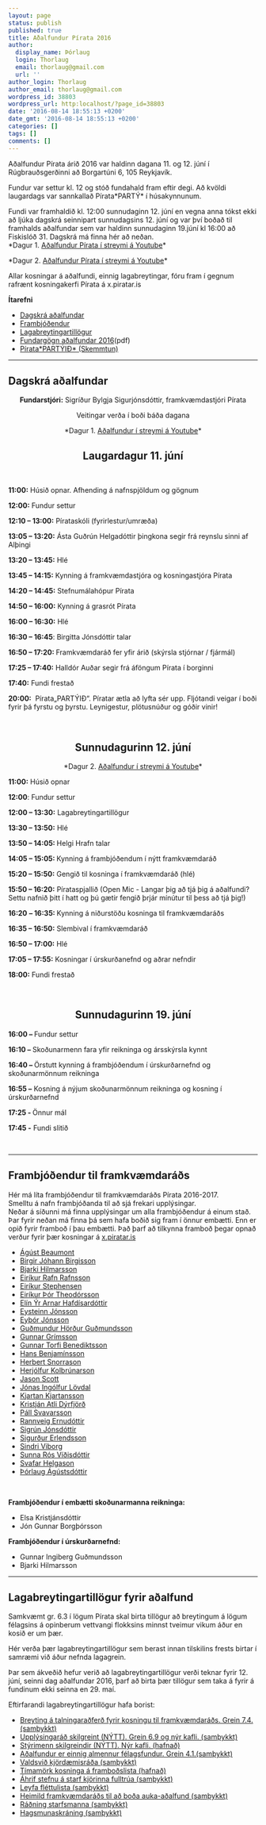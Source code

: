 ```yaml
---
layout: page
status: publish
published: true
title: Aðalfundur Pírata 2016
author:
  display_name: Þórlaug
  login: Thorlaug
  email: thorlaug@gmail.com
  url: ''
author_login: Thorlaug
author_email: thorlaug@gmail.com
wordpress_id: 38803
wordpress_url: http:localhost/?page_id=38803
date: '2016-08-14 18:55:13 +0200'
date_gmt: '2016-08-14 18:55:13 +0200'
categories: []
tags: []
comments: []
---
```

<p>Aðalfundur Pírata árið 2016 var haldinn dagana 11. og 12. júní í Rúgbrauðsgerðinni að Borgartúni 6, 105 Reykjavík.</p>
<p>Fundur var settur kl. 12 og stóð fundahald fram eftir degi. Að kvöldi laugardags var sannkallað Pírata*PARTÝ* í húsakynnunum.</p>
<p>Fundi var framhaldið kl. 12:00 sunnudaginn 12. júní en vegna anna tókst ekki að ljúka dagskrá seinnipart sunnudagsins 12. júní og var því boðað til framhalds aðalfundar sem var haldinn sunnudaginn 19.júní kl 16:00 að Fiskislóð 31. Dagskrá má finna hér að neðan.<br />
*Dagur 1. <a href="https://www.youtube.com/watch?v=hyc29izVUhU">Aðalfundur Pírata í streymi á Youtube</a>*</p>
<p>*Dagur 2. <a href="https://www.youtube.com/watch?v=iVa_pD88ISw">Aðalfundur Pírata í streymi á Youtube</a>*</p>
<p>Allar kosningar á aðalfundi, einnig lagabreytingar, fóru fram í gegnum rafrænt kosningakerfi Pírata á x.piratar.is</p>
<p><strong>Ítarefni</strong></p>
<ul style="list-style-type: disc;">
<li><a href="#Dagskra">Dagskrá aðalfundar</a></li>
<li><a href="#Frambjodendur">Frambjóðendur</a></li>
<li><a href="#Lagabreytingartillogur">Lagabreytingartillögur</a></li>
<li><a title="Fundargögn aðalfundar 2016" href="http:localhost/wp-content/uploads/2016/08/Fundargögn-aðalfundar-Pírata-2016.pdf">Fundargögn aðalfundar 2016</a>(pdf)</li>
<li><a href="http://gamli.piratar.is/adalfundur-2016/skemmtun-adalfundar-2016/">Pírata*PARTÝIÐ* (Skemmtun)</a></li>
</ul>
<hr />
<p><a name="Dagskra"></a></p>
<h2 style="text-align: id=;">Dagskrá aðalfundar</h2>
<p style="text-align: center;"><strong>Fundarstjóri:</strong> Sigríður Bylgja Sigurjónsdóttir, framkvæmdastjóri Pírata</p>
<p style="text-align: center;">Veitingar verða í boði báða dagana</p>
<p style="text-align: center;">*Dagur 1. <a href="https://www.youtube.com/watch?v=hyc29izVUhU">Aðalfundur í streymi á Youtube</a>*</p>
<h2 style="text-align: center;"><strong>Laugardagur 11. júní</strong></h2>
<p>&nbsp;</p>
<p><strong>11:00:</strong> Húsið opnar. Afhending á nafnspjöldum og gögnum</p>
<p><strong>12:00:</strong> Fundur settur</p>
<p><strong>12:10 – 13:00:</strong> Pírataskóli (fyrirlestur/umræða)</p>
<p><strong>13:05 – 13:20:</strong> Ásta Guðrún Helgadóttir þingkona segir frá reynslu sinni af Alþingi</p>
<p><strong>13:20 – 13:45:</strong> Hlé</p>
<p><strong>13:45 – 14:15:</strong> Kynning á framkvæmdastjóra og kosningastjóra Pírata</p>
<p><strong>14:20 – 14:45:</strong> Stefnumálahópur Pírata</p>
<p><strong>14:50 – 16:00:</strong> Kynning á grasrót Pírata</p>
<p><strong>16:00 – 16:30:</strong> Hlé</p>
<p><strong>16:30 – 16:45</strong>: Birgitta Jónsdóttir talar</p>
<p><strong>16:50 – 17:20: </strong>Framkvæmdaráð fer yfir árið (skýrsla stjórnar / fjármál)</p>
<p><strong>17:25 – 17:40:</strong> Halldór Auðar segir frá áföngum Pírata í borginni</p>
<p><strong>17:40:</strong> Fundi frestað</p>
<p><strong>20:00:</strong>  Pírata„PARTÝIÐ“. Píratar ætla að lyfta sér upp. Fljótandi veigar í boði fyrir þá fyrstu og þyrstu. Leynigestur, plötusnúður og góðir vinir!</p>
<p>&nbsp;</p>
<h2 style="text-align: center;"><strong>Sunnudagurinn 12. júní</strong></h2>
<p style="text-align: center;">*Dagur 2. <a href="https://www.youtube.com/watch?v=iVa_pD88ISw">Aðalfundur í streymi á Youtube</a>*</p>
<p><strong>11:00:</strong> Húsið opnar</p>
<p><strong>12:00</strong>: Fundur settur</p>
<p><strong>12:00 – 13:30:</strong> Lagabreytingartillögur</p>
<p><strong>13:30 – 13:50:</strong> Hlé</p>
<p><strong>13:50 – 14:05: </strong>Helgi Hrafn talar</p>
<p><strong>14:05 – 15:05: </strong>Kynning á frambjóðendum í nýtt framkvæmdaráð</p>
<p><strong>15:20 – 15:50:</strong> Gengið til kosninga í framkvæmdaráð (hlé)</p>
<p><strong>15:50 – 16:20:</strong> Pírataspjallið (Open Mic - Langar þig að tjá þig á aðalfundi? Settu nafnið þitt í hatt og þú gætir fengið þrjár mínútur til þess að tjá þig!)</p>
<p><strong>16:20</strong> <strong>–</strong><strong> 16:35: </strong>Kynning á niðurstöðu kosninga til framkvæmdaráðs</p>
<p><strong>16:35 – 16:50:</strong> Slembival í framkvæmdaráð</p>
<p><strong>16:50 – 17:00:</strong> Hlé</p>
<p><strong> 17:05 – 17:55:</strong> Kosningar í úrskurðanefnd og aðrar nefndir</p>
<p><strong>18:00:</strong> Fundi frestað</p>
<p>&nbsp;</p>
<h2 style="text-align: center;"><strong>Sunnudagurinn 19. júní</strong></h2>
<p><strong>16:00 – </strong>Fundur settur</p>
<p><strong>16:10 – </strong>Skoðunarmenn fara yfir reikninga og ársskýrsla kynnt</p>
<p><strong>16:40 – </strong>Örstutt kynning á frambjóðendum í úrskurðarnefnd og skoðunarmönnum reikninga</p>
<p><strong>16:55 –</strong> Kosning á nýjum skoðunarmönnum reikninga og kosning í úrskurðarnefnd</p>
<p><strong>17:25 - </strong>Önnur mál</p>
<p><strong>17:45 -</strong> Fundi slitið</p>
<p>&nbsp;</p>
<hr />
<p><a name="Frambjodendur"></a></p>
<h2 style="text-align: id=;">Frambjóðendur til framkvæmdaráðs</h2>
<p>Hér má líta frambjóðendur til framkvæmdaráðs Pírata 2016-2017.<br />
Smelltu á nafn frambjóðanda til að sjá frekari upplýsingar.<br />
Neðar á síðunni má finna upplýsingar um alla frambjóðendur á einum stað.<br />
Þar fyrir neðan má finna þá sem hafa boðið sig fram í önnur embætti. Enn er opið fyrir framboð í þau embætti. Það þarf að tilkynna framboð þegar opnað verður fyrir þær kosningar á <a href="http://x.piratar.is">x.piratar.is</a></p>
<ul>
<li class="page_item page-item-36046"><a href="http://gamli.piratar.is/adalfundur-2016/frambjodendur-a-adalfundi-2016/agust-beaumont/">Ágúst Beaumont</a></li>
<li class="page_item page-item-36048"><a href="http://gamli.piratar.is/adalfundur-2016/frambjodendur-a-adalfundi-2016/birgir-johann-birgisson/">Birgir Jóhann Birgisson</a></li>
<li class="page_item page-item-36051"><a href="http://gamli.piratar.is/adalfundur-2016/frambjodendur-a-adalfundi-2016/bjarki-hilmarsson/">Bjarki Hilmarsson</a></li>
<li class="page_item page-item-36102"><a href="http://gamli.piratar.is/adalfundur-2016/frambjodendur-a-adalfundi-2016/eirikur-rafn-rafnsson/">Eiríkur Rafn Rafnsson</a></li>
<li class="page_item page-item-36110"><a href="http://gamli.piratar.is/adalfundur-2016/frambjodendur-a-adalfundi-2016/eirikur-stephensen/">Eiríkur Stephensen</a></li>
<li class="page_item page-item-36114"><a href="http://gamli.piratar.is/adalfundur-2016/frambjodendur-a-adalfundi-2016/eirikur-thor-theodorsson/">Eiríkur Þór Theodórsson</a></li>
<li class="page_item page-item-36119"><a href="http://gamli.piratar.is/adalfundur-2016/frambjodendur-a-adalfundi-2016/elin-yr-arnar-hafdisardottir/">Elín Ýr Arnar Hafdísardóttir</a></li>
<li class="page_item page-item-36121"><a href="http://gamli.piratar.is/adalfundur-2016/frambjodendur-a-adalfundi-2016/eysteinn-jonsson/">Eysteinn Jónsson</a></li>
<li class="page_item page-item-36123"><a href="http://gamli.piratar.is/adalfundur-2016/frambjodendur-a-adalfundi-2016/eythor-jonsson/">Eyþór Jónsson</a></li>
<li class="page_item page-item-36125"><a href="http://gamli.piratar.is/adalfundur-2016/frambjodendur-a-adalfundi-2016/gudmundur-hordur-gudmundsson/">Guðmundur Hörður Guðmundsson</a></li>
<li class="page_item page-item-36130"><a href="http://gamli.piratar.is/adalfundur-2016/frambjodendur-a-adalfundi-2016/gunnar-grimsson/">Gunnar Grímsson</a></li>
<li class="page_item page-item-36132"><a href="http://gamli.piratar.is/adalfundur-2016/frambjodendur-a-adalfundi-2016/gunnar-torfi-benediktsson/">Gunnar Torfi Benediktsson</a></li>
<li class="page_item page-item-36129"><a href="http://gamli.piratar.is/adalfundur-2016/frambjodendur-a-adalfundi-2016/hans-benjaminsson/">Hans Benjamínsson</a></li>
<li class="page_item page-item-36127"><a href="http://gamli.piratar.is/adalfundur-2016/frambjodendur-a-adalfundi-2016/herbert-snorrason/">Herbert Snorrason</a></li>
<li class="page_item page-item-36116"><a href="http://gamli.piratar.is/adalfundur-2016/frambjodendur-a-adalfundi-2016/herjolfur-kolbrunarson/">Herjólfur Kolbrúnarson</a></li>
<li class="page_item page-item-36112"><a href="http://gamli.piratar.is/adalfundur-2016/frambjodendur-a-adalfundi-2016/jason-scott/">Jason Scott</a></li>
<li class="page_item page-item-36045"><a href="http://gamli.piratar.is/adalfundur-2016/frambjodendur-a-adalfundi-2016/jonas-i-lovdal/">Jónas Ingólfur Lövdal</a></li>
<li class="page_item page-item-36109"><a href="http://gamli.piratar.is/adalfundur-2016/frambjodendur-a-adalfundi-2016/kjartan-kjartansson/">Kjartan Kjartansson</a></li>
<li class="page_item page-item-36106"><a href="http://gamli.piratar.is/adalfundur-2016/frambjodendur-a-adalfundi-2016/kristjan-atli-dyrfjord/">Kristján Atli Dýrfjörð</a></li>
<li class="page_item page-item-36103"><a href="http://gamli.piratar.is/adalfundur-2016/frambjodendur-a-adalfundi-2016/pall-svavarsson/">Páll Svavarsson</a></li>
<li class="page_item page-item-36095"><a href="http://gamli.piratar.is/adalfundur-2016/frambjodendur-a-adalfundi-2016/rannveig-ernudottir/">Rannveig Ernudóttir</a></li>
<li class="page_item page-item-36093"><a href="http://gamli.piratar.is/adalfundur-2016/frambjodendur-a-adalfundi-2016/sigrun-jonsdottir/">Sigrún Jónsdóttir</a></li>
<li class="page_item page-item-36090"><a href="http://gamli.piratar.is/adalfundur-2016/frambjodendur-a-adalfundi-2016/sigurdur-erlendsson/">Sigurður Erlendsson</a></li>
<li class="page_item page-item-36088"><a href="http://gamli.piratar.is/adalfundur-2016/frambjodendur-a-adalfundi-2016/sindri-viborg/">Sindri Viborg</a></li>
<li class="page_item page-item-36086"><a href="http://gamli.piratar.is/adalfundur-2016/frambjodendur-a-adalfundi-2016/sunna-ros-vidisdottir/">Sunna Rós Víðisdóttir</a></li>
<li class="page_item page-item-36084"><a href="http://gamli.piratar.is/adalfundur-2016/frambjodendur-a-adalfundi-2016/svafar-helgason/">Svafar Helgason</a></li>
<li class="page_item page-item-36082"><a href="http://gamli.piratar.is/adalfundur-2016/frambjodendur-a-adalfundi-2016/thorlaug-agustsdottir/">Þórlaug Ágústsdóttir</a></li>
</ul>
<p>&nbsp;</p>
<p><strong>Frambjóðendur í embætti skoðunarmanna reikninga:</strong></p>
<ul>
<li>Elsa Kristjánsdóttir</li>
<li>Jón Gunnar Borgþórsson</li>
</ul>
<p><strong>Frambjóðendur í úrskurðarnefnd:</strong></p>
<ul>
<li>Gunnar Ingiberg Guðmundsson</li>
<li>Bjarki Hilmarsson</li>
</ul>
<p><a name="Lagabreytingartillogur"></a></p>
<hr />
<h2 style="text-align: id=;">Lagabreytingartillögur fyrir aðalfund</h2>
<p>Samkvæmt gr. 6.3 í lögum Pírata skal birta tillögur að breytingum á lögum félagsins á opinberum vettvangi flokksins minnst tveimur vikum áður en kosið er um þær.</p>
<p>Hér verða þær lagabreytingartillögur sem berast innan tilskilins frests birtar í samræmi við áður nefnda lagagrein.</p>
<p>Þar sem ákveðið hefur verið að lagabreytingartillögur verði teknar fyrir 12. júní, seinni dag aðalfundar 2016, þarf að birta þær tillögur sem taka á fyrir á fundinum ekki seinna en 29. maí.</p>
<p>Eftirfarandi lagabreytingartillögur hafa borist:</p>
<ul>
<li><a href="https://x.piratar.is/polity/1/document/239/">Breyting á talningaraðferð fyrir kosningu til framkvæmdaráðs. Grein 7.4. (samþykkt)</a></li>
<li><a href="https://x.piratar.is/polity/1/document/240/">Upplýsingaráð skilgreint (NÝTT). Grein 6.9 og nýr kafli. (samþykkt)</a></li>
<li><a href="https://x.piratar.is/polity/1/document/242/">Stýrimenn skilgreindir (NÝTT). Nýr kafli. (hafnað)</a></li>
<li><a href="https://x.piratar.is/polity/1/document/247/">Aðalfundur er einnig almennur félagsfundur. Grein 4.1.(samþykkt)</a></li>
<li><a href="https://x.piratar.is/polity/1/document/248/">Valdsvið kjördæmisráða (samþykkt)</a></li>
<li><a href="https://x.piratar.is/issue/264/" rel="permalink">Tímamörk kosninga á framboðslista (hafnað)</a></li>
<li><a href="https://x.piratar.is/polity/1/document/246/" rel="permalink">Áhrif stefnu á starf kjörinna fulltrúa (samþykkt)</a></li>
<li><a href="https://x.piratar.is/polity/1/document/243/" rel="permalink">Leyfa fléttulista (samþykkt)</a></li>
<li><a href="https://x.piratar.is/polity/1/document/244/" rel="permalink">Heimild framkvæmdaráðs til að boða auka-aðalfund (samþykkt)</a></li>
<li><a href="https://x.piratar.is/polity/1/document/245/" rel="permalink">Ráðning starfsmanna (samþykkt)</a></li>
<li><a href="https://x.piratar.is/polity/1/document/241/">Hagsmunaskráning (samþykkt)</a></li>
</ul>
